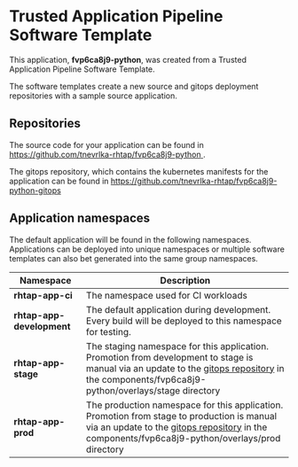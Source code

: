 # Trusted Application Pipeline Software Template

This application, **fvp6ca8j9-python**, was created from a Trusted Application Pipeline Software Template.

The software templates create a new source and gitops deployment repositories with a sample source application. 

## Repositories

The source code for your application can be found in [https://github.com/tnevrlka-rhtap/fvp6ca8j9-python ](https://github.com/tnevrlka-rhtap/fvp6ca8j9-python ).
 
The gitops repository, which contains the kubernetes manifests for the application can be found in 
[https://github.com/tnevrlka-rhtap/fvp6ca8j9-python-gitops ](https://github.com/tnevrlka-rhtap/fvp6ca8j9-python-gitops ) 

## Application namespaces 

The default application will be found in the following namespaces. Applications can be deployed into unique namespaces or multiple software templates can also bet generated into the same group namespaces.  

|  Namespace   |  Description   |  
| -------- | -------- |
| **rhtap-app-ci** | The namespace used for CI workloads |
| **rhtap-app-development** | The default application during development. Every build will be deployed to this namespace for testing. |
| **rhtap-app-stage** | The staging namespace for this application. Promotion from development to stage is manual via an update to the [gitops repository](https://github.com/tnevrlka-rhtap/fvp6ca8j9-python-gitops ) in the components/fvp6ca8j9-python/overlays/stage directory |
| **rhtap-app-prod** | The production namespace for this application. Promotion from stage to production is manual via an update to the [gitops repository](https://github.com/tnevrlka-rhtap/fvp6ca8j9-python-gitops ) in the components/fvp6ca8j9-python/overlays/prod directory |